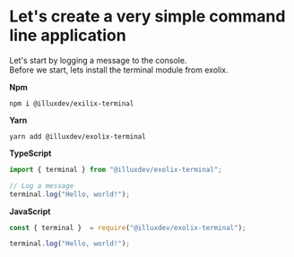 # Let's create a very simple command line application
Let's start by logging a message to the console.<br />
Before we start, lets install the terminal module from exolix.

**Npm**
```
npm i @illuxdev/exilix-terminal
```

**Yarn**
```
yarn add @illuxdev/exolix-terminal
```

**TypeScript**
```ts
import { terminal } from "@illuxdev/exolix-terminal";

// Log a message
terminal.log("Hello, world!");
```

**JavaScript**
```js
const { terminal }  = require("@illuxdev/exolix-terminal");

terminal.log("Hello, world!");
```
